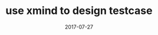 ---
title: use xmind to design testcase
categories: [Tech]
tags: [xmind,testlink,QA,xmind2testlink]
date: 2017-07-27
---